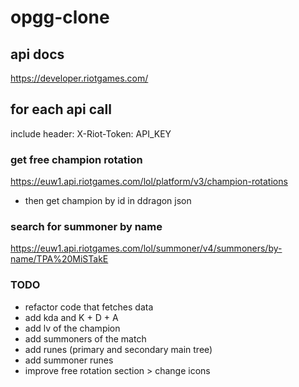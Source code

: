 # opgg-clone

## api docs 
https://developer.riotgames.com/

## for each api call
include header: X-Riot-Token: API_KEY

### get free champion rotation
https://euw1.api.riotgames.com/lol/platform/v3/champion-rotations 
- then get champion by id in ddragon json

### search for summoner by name 
https://euw1.api.riotgames.com/lol/summoner/v4/summoners/by-name/TPA%20MiSTakE

### TODO

- refactor code that fetches data
- add kda and K + D + A
- add lv of the champion
- add summoners of the match
- add runes (primary and secondary main tree)
- add summoner runes 
- improve free rotation section > change icons
